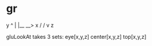 gr
==

   y
   ^
   |
   |__ __> x
  /
 /
v
z

gluLookAt takes 3 sets: eye[x,y,z] center[x,y,z] top[x,y,z]

